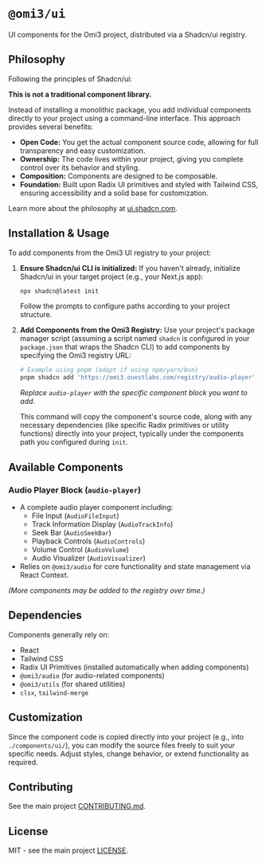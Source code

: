 # `@omi3/ui`

UI components for the Omi3 project, distributed via a Shadcn/ui registry.

## Philosophy

Following the principles of Shadcn/ui:

**This is not a traditional component library.**

Instead of installing a monolithic package, you add individual components directly to your project using a command-line interface. This approach provides several benefits:

*   **Open Code:** You get the actual component source code, allowing for full transparency and easy customization.
*   **Ownership:** The code lives within your project, giving you complete control over its behavior and styling.
*   **Composition:** Components are designed to be composable.
*   **Foundation:** Built upon Radix UI primitives and styled with Tailwind CSS, ensuring accessibility and a solid base for customization.

Learn more about the philosophy at [ui.shadcn.com](https://ui.shadcn.com/docs).

## Installation & Usage

To add components from the Omi3 UI registry to your project:

1.  **Ensure Shadcn/ui CLI is initialized:** If you haven't already, initialize Shadcn/ui in your target project (e.g., your Next.js app):
    ```bash
    npx shadcn@latest init
    ```
    Follow the prompts to configure paths according to your project structure.

2.  **Add Components from the Omi3 Registry:** Use your project's package manager script (assuming a script named `shadcn` is configured in your `package.json` that wraps the Shadcn CLI) to add components by specifying the Omi3 registry URL:

    ```bash
    # Example using pnpm (adapt if using npm/yarn/bun)
    pnpm shadcn add 'https://omi3.ouestlabs.com/registry/audio-player'
    ```
    *Replace `audio-player` with the specific component block you want to add.*

    This command will copy the component's source code, along with any necessary dependencies (like specific Radix primitives or utility functions) directly into your project, typically under the components path you configured during `init`.

## Available Components

### Audio Player Block (`audio-player`)

*   A complete audio player component including:
    *   File Input (`AudioFileInput`)
    *   Track Information Display (`AudioTrackInfo`)
    *   Seek Bar (`AudioSeekBar`)
    *   Playback Controls (`AudioControls`)
    *   Volume Control (`AudioVolume`)
    *   Audio Visualizer (`AudioVisualizer`)
*   Relies on `@omi3/audio` for core functionality and state management via React Context.

*(More components may be added to the registry over time.)*

## Dependencies

Components generally rely on:

*   React
*   Tailwind CSS
*   Radix UI Primitives (installed automatically when adding components)
*   `@omi3/audio` (for audio-related components)
*   `@omi3/utils` (for shared utilities)
*   `clsx`, `tailwind-merge`

## Customization

Since the component code is copied directly into your project (e.g., into `./components/ui/`), you can modify the source files freely to suit your specific needs. Adjust styles, change behavior, or extend functionality as required.

## Contributing

See the main project [CONTRIBUTING.md](../../CONTRIBUTING.md).

## License

MIT - see the main project [LICENSE](./LICENSE).
